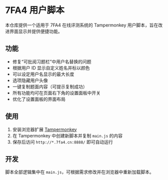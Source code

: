 # 7FA4 用户脚本

本仓库提供一个适用于 7FA4 在线评测系统的 Tampermonkey 用户脚本，旨在改进界面显示并提供便捷功能。

## 功能

- 修复“可批阅习题栏”中用户名替换的问题
- 根据用户 ID 显示自定义姓名并标以颜色
- 可以设定用户名显示的最大长度
- 选项隐藏用户头像
- 一键复制题面内容（可提示复制成功）
- 所有功能均可在页面右下角的设置面板中开关
- 优化了设置面板的界面布局

## 使用

1. 安装浏览器扩展 [Tampermonkey](https://www.tampermonkey.net/)
2. 在 Tampermonkey 中创建新脚本并复制 `main.js` 的内容
3. 保存后访问 `http://*.7fa4.cn:8888/` 即可自动运行

## 开发

脚本全部逻辑集中在 `main.js`，可根据需求修改并在浏览器中重新加载脚本。
